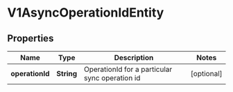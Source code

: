 # V1AsyncOperationIdEntity

## Properties
Name | Type | Description | Notes
------------ | ------------- | ------------- | -------------
**operationId** | **String** | OperationId for a particular sync operation id |  [optional]
